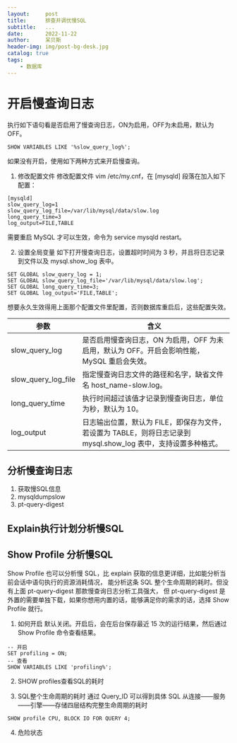 ```yaml
---
layout:     post
title:      排查并调优慢SQL
subtitle:   ...
date:       2022-11-22
author:     呆贝斯
header-img: img/post-bg-desk.jpg
catalog: true
tags:
    - 数据库
---
```

# 开启慢查询日志
执行如下语句看是否启用了慢查询日志，ON为启用，OFF为未启用，默认为OFF。
```
SHOW VARIABLES LIKE '%slow_query_log%';
```
如果没有开启，使用如下两种方式来开启慢查询。
1. 修改配置文件
修改配置文件 vim /etc/my.cnf，在 [mysqld] 段落在加入如下配置：
```
[mysqld] 
slow_query_log=1 
slow_query_log_file=/var/lib/mysql/data/slow.log 
long_query_time=3 
log_output=FILE,TABLE
```
需要重启 MySQL 才可以生效，命令为 service mysqld restart。

2. 设置全局变量
如下打开慢查询日志，设置超时时间为 3 秒，并且将日志记录到文件以及 mysql.show_log 表中。
```
SET GLOBAL slow_query_log = 1;
SET GLOBAL slow_query_log_file='/var/lib/mysql/data/slow.log';
SET GLOBAL long_query_time=3;
SET GLOBAL log_output='FILE,TABLE';
```
想要永久生效得用上面那个配置文件里配置，否则数据库重启后，这些配置失效。

| 参数                  | 含义                                                                    |
|---------------------|-----------------------------------------------------------------------|
| slow_query_log      | 是否启用慢查询日志，ON 为启用，OFF 为未启用，默认为 OFF。开启会影响性能，MySQL 重启会失效。                |
| slow_query_log_file | 指定慢查询日志文件的路径和名字，缺省文件名 host_name-slow.log。                             |
| long_query_time     | 执行时间超过该值才记录到慢查询日志，单位为秒，默认为 10。                                        |
| log_output          | 日志输出位置，默认为 FILE，即保存为文件，若设置为 TABLE，则将日志记录到 mysql.show_log 表中，支持设置多种格式。 |
## 分析慢查询日志
1. 获取慢SQL信息
2. mysqldumpslow
3. pt-query-digest

## Explain执行计划分析慢SQL

## Show Profile 分析慢SQL
Show Profile 也可以分析慢 SQL，比 explain 获取的信息更详细，比如能分析当前会话中语句执行的资源消耗情况，
能分析这条 SQL 整个生命周期的耗时。但没有上面 pt-query-digest 那款慢查询日志分析工具强大，
但 pt-query-digest 是外置的需要单独下载，如果你想用内置的话，能够满足你的需求的话，选择 Show Profile 就行。
1. 如何开启
默认关闭。开启后，会在后台保存最近 15 次的运行结果，然后通过 Show Profile 命令查看结果。
```
-- 开启
SET profiling = ON;
-- 查看
SHOW VARIABLES LIKE 'profiling%';
```
2. SHOW profiles查看SQL的耗时

3. SQL整个生命周期的耗时
通过 Query_ID 可以得到具体 SQL 从连接——服务——引擎——存储四层结构完整生命周期的耗时
```
SHOW profile CPU, BLOCK IO FOR QUERY 4;
```
4. 危险状态
